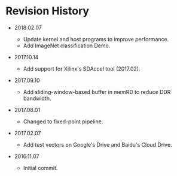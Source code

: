 # Revision History

* 2018.02.07
	* Update kernel and host programs to improve performance.
	* Add ImageNet classification Demo.

* 2017.10.14 
	* Add support for Xilinx's SDAccel tool (2017.02).
	
* 2017.09.10
	* Add sliding-window-based buffer in memRD to reduce DDR bandwidth.

* 2017.08.01
	* Changed to fixed-point pipeline.
	
* 2017.02.07
	* Add test vectors on Google's Drive and Baidu's Cloud Drive.
	
* 2016.11.07
	* Initial commit.
